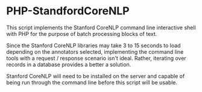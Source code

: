 # PHP-StandfordCoreNLP

This script implements the Stanford CoreNLP command line interactive shell with PHP for the purpose of batch processing blocks of text. 

Since the Stanford CoreNLP libraries may take 3 to 15 seconds to load depending on the annotators selected, implementing the command line tools with a request / response scenario isn't ideal. Rather, iterating over records in a database provides a better a solution. 

Stanford CoreNLP will need to be installed on the server and capable of being run through the command line before this script will be usable.
